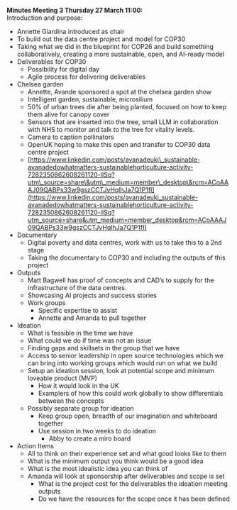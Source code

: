   
**Minutes Meeting 3 Thursday 27 March 11:00:**  
Introduction and purpose: 

* Annette Giardina introduced as chair   
* To build out the data centre project and model for COP30   
* Taking what we did in the blueprint for COP26 and build something collaboratively, creating a more sustainable, open, and AI-ready model  
* Deliverables for COP30   
  * Possibility for digital day   
  * Agile process for delivering deliverables   
* Chelsea garden   
  * Annette, Avande sponsored a spot at the chelsea garden show   
  * Intelligent garden, sustainable, microsilium   
  * 50% of urban trees die after being planted, focused on how to keep them alive for canopy cover  
  * Sensors that are inserted into the tree, small LLM in collaboration with NHS to monitor and talk to the tree for vitality levels.   
  * Camera to caption pollinators   
  * OpenUK hoping to make this open and transfer to COP30 data centre project   
  * [https://www.linkedin.com/posts/avanadeuki\_sustainable-avanadedowhatmatters-sustainablehorticulture-activity-7282350862608261120-lISq?utm\_source=share\&utm\_medium=member\_desktop\&rcm=ACoAAAJ09QABPs33w9gszCCTJvHqlhJa7Q1P1fI](https://www.linkedin.com/posts/avanadeuki_sustainable-avanadedowhatmatters-sustainablehorticulture-activity-7282350862608261120-lISq?utm_source=share&utm_medium=member_desktop&rcm=ACoAAAJ09QABPs33w9gszCCTJvHqlhJa7Q1P1fI)  
* Documentary  
  * Digital poverty and data centres, work with us to take this to a 2nd stage   
  * Taking the documentary to COP30 and including the outputs of this project   
* Outputs  
  * Matt Bagwell has proof of concepts and CAD’s to supply for the infrastructure of the data centres.   
  * Showcasing AI projects and success stories   
  * Work groups   
    * Specific expertise to assist   
    * Annette and Amanda to pull together   
* Ideation  
  * What is feasible in the time we have   
  * What could we do if time was not an issue   
  * Finding gaps and skillsets in the group that we have   
  * Access to senior leadership in open source technologies which we can bring into working groups which would run on what we build   
  * Setup an ideation session, look at potential scope and minimum loveable product (MVP)   
    * How it would look in the UK   
    * Examplers of how this could work globally to show differentials between the concepts   
  * Possibly separate group for ideation   
    * Keep group open, breadth of our imagination and whiteboard together   
    * Use session in two weeks to do ideation  
      * Abby to create a miro board   
* Action Items  
  * All to think on their experience set and what good looks like to them  
  * What is the minimum output you think would be a good idea   
  * What is the most idealistic idea you can think of  
  * Amanda will look at sponsorship after deliverables and scope is set   
    * What is the project cost for the deliverables the ideation meeting outputs   
    * Do we have the resources for the scope once it has been defined 